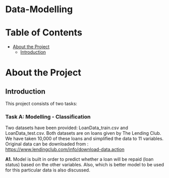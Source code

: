 # Data-Modelling
# Table of Contents
* [About the Project](#about-the-project)
  * [Introduction](#introduction)

# About the Project
## Introduction
This project consists of two tasks:
### Task A: Modelling - Classification
Two datasets have been provided: LoanData_train.csv and LoanData_test.csv. Both datasets are on loans given by The Lending Club. We have taken 10,000 of these loans and simplified the data to 11 variables. Original data can be downloaded from : 
https://www.lendingclub.com/info/download-data.action

<b> A1.</b> Model is built in order to predict whether a loan will be repaid (loan status) based on the other variables. Also, which is better model to be used for this particular data is also discussed.


